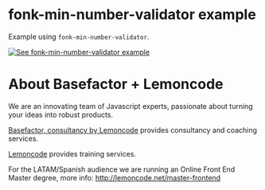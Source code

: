 # fonk-min-number-validator example

Example using `fonk-min-number-validator`.

[![See fonk-min-number-validator example](https://codesandbox.io/static/img/play-codesandbox.svg)](https://codesandbox.io/s/github/lemoncode/fonk-min-number-validator/tree/master/examples/ts)

# About Basefactor + Lemoncode

We are an innovating team of Javascript experts, passionate about turning your ideas into robust products.

[Basefactor, consultancy by Lemoncode](http://www.basefactor.com) provides consultancy and coaching services.

[Lemoncode](http://lemoncode.net/services/en/#en-home) provides training services.

For the LATAM/Spanish audience we are running an Online Front End Master degree, more info: http://lemoncode.net/master-frontend
